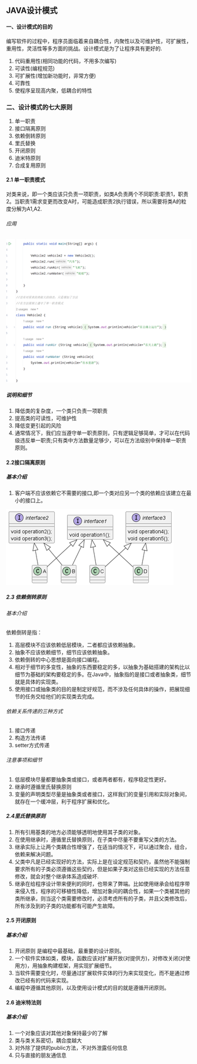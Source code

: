 ## JAVA设计模式

#### 一、设计模式的目的  
编写软件的过程中，程序员面临着来自耦合性，内聚性以及可维护性，可扩展性，重用性，灵活性等多方面的挑战。设计模式是为了让程序具有更好的.  
1)  代码重用性(相同功能的代码，不用多次编写)
2) 可读性(编程规范)
3) 可扩展性(增加新功能时，非常方便)
4) 可靠性
5) 使程序呈现高内聚，低耦合的特性   


### 二、设计模式的七大原则
1) 单一职责
2) 接口隔离原则
3) 依赖倒转原则
4) 里氏替换
5) 开闭原则
6) 迪米特原则
7) 合成复用原则

#### 2.1 单一职责模式  
对类来说，即一个类应该只负责一项职责，如类A负责两个不同职责:职责1，职责2。当职责1需求变更而改变A时，可能造成职责2执行错误，所以需要将类A的粒度分解为A1,A2.  
###### 应用
![单一职责.png](单一职责.png)  
##### 说明和细节  
1) 降低类的复杂度，一个类只负责一项职责
2) 提高类的可读性，可维护性
3) 降低变更引起的风险
4) 通常情况下，我们应当遵守单一职责原则，只有逻辑足够简单，才可以在代码级违反单一职责;只有类中方法数量足够少，可以在方法级别中保持单一职责原则。  

#### 2.2接口隔离原则  
##### 基本介绍
1) 客户端不应该依赖它不需要的接口,即一个类对应另一个类的依赖应该建立在最小的接口上。

![接口隔离原则.png](接口隔离原则.png)    

##### 2.3 依赖倒转原则  
###### 基本介绍  
依赖倒转是指：  
1) 高层模块不应该依赖低层模块，二者都应该依赖抽象。
2) 抽象不应该依赖细节，细节应该依赖抽象。  
3) 依赖倒转的中心思想是面向接口编程。
4) 相对于细节的多变性，抽象的东西要稳定的多，以抽象为基础搭建的架构比以细节为基础的架构要稳定的多。在Java中，抽象指的是接口或者抽象类，细节就是具体的实现类。  
5) 使用接口或抽象类的目的是制定好规范，而不涉及任何具体的操作，把展现细节的任务交给他们的实现类去完成。  
###### 依赖关系传递的三种方式  
1) 接口传递  
2) 构造方法传递  
3) setter方式传递  
###### 注意事项和细节  
1) 低层模块尽量都要抽象类或接口，或者两者都有，程序稳定性更好。
2) 继承时遵循里氏替换原则  
3) 变量的声明类型尽量是抽象类或者接口，这样我们的变量引用和实际对象间，就存在一个缓冲层，利于程序扩展和优化。

##### 2.4里氏替换原则   
1) 所有引用基类的地方必须能够透明地使用其子类的对象。  
2) 在使用继承时，遵循里氏替换原则，在子类中尽量不要重写父类的方法。
3) 继承实际上让两个类耦合性增强了，在适当的情况下，可以通过聚合，组合，依赖来解决问题。
4) 父类中凡是已经实现好的方法，实际上是在设定规范和契约，虽然他不能强制要求所有的子类必须遵循这些契约，但是如果子类对这些已经实现的方法任意修改，就会对整个继承体系造成破坏. 
5) 继承在给程序设计带来便利的同时，也带来了弊端。比如使用继承会给程序带来侵入性，程序的可移植性降低，增加对象间的耦合性，如果一个类被其他的类所继承，则当这个类需要修改时，必须考虑所有的子类，并且父类修改后，所有涉及到的子类的功能都有可能产生故障。  

#### 2.5 开闭原则  
##### 基本介绍  
1) 开闭原则 是编程中最基础，最重要的设计原则。  
2) 一个软件实体如类，模块，函数应该对扩展开放(对提供方)，对修改关闭(对使用方)，用抽象构建框架，用实现扩展细节。  
3) 当软件需要变化时，尽量通过扩展软件实体的行为来实现变化，而不是通过修改已经有的代码来实现。  
4) 编程中遵循其他原则，以及使用设计模式的目的就是遵循开闭原则。

#### 2.6 迪米特法则  
##### 基本介绍  
1) 一个对象应该对其他对象保持最少的了解
2) 类与类关系密切，耦合度越大
3) 对外除了提供的public方法，不对外泄露任何信息
4) 只与直接的朋友通信息







